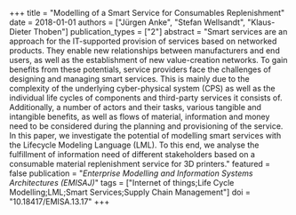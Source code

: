+++
title = "Modelling of a Smart Service for Consumables Replenishment"
date = 2018-01-01
authors = ["Jürgen Anke", "Stefan Wellsandt", "Klaus-Dieter Thoben"]
publication_types = ["2"]
abstract = "Smart services are an approach for the IT-supported provision of services based on networked products. They enable new relationships between manufacturers and end users, as well as the establishment of new value-creation networks. To gain benefits from these potentials, service providers face the challenges of designing and managing smart services. This is mainly due to the complexity of the underlying cyber-physical system (CPS) as well as the individual life cycles of components and third-party services it consists of. Additionally, a number of actors and their tasks, various tangible and intangible benefits, as well as flows of material, information and money need to be considered during the planning and provisioning of the service. In this paper, we investigate the potential of modelling smart services with the Lifecycle Modeling Language (LML). To this end, we analyse the fulfillment of information need of different stakeholders based on a consumable material replenishment service for 3D printers."
featured = false
publication = "*Enterprise Modelling and Information Systems Architectures (EMISAJ)*"
tags = ["Internet of things;Life Cycle Modelling;LML;Smart Services;Supply Chain Management"]
doi = "10.18417/EMISA.13.17"
+++

